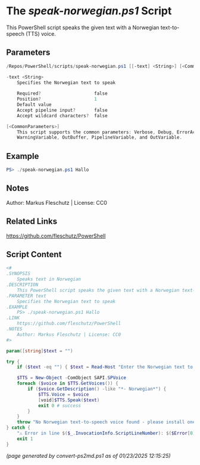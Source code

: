 The *speak-norwegian.ps1* Script
===========================

This PowerShell script speaks the given text with a Norwegian text-to-speech (TTS) voice.

Parameters
----------
```powershell
/Repos/PowerShell/scripts/speak-norwegian.ps1 [[-text] <String>] [<CommonParameters>]

-text <String>
    Specifies the Norwegian text to speak
    
    Required?                    false
    Position?                    1
    Default value                
    Accept pipeline input?       false
    Accept wildcard characters?  false

[<CommonParameters>]
    This script supports the common parameters: Verbose, Debug, ErrorAction, ErrorVariable, WarningAction, 
    WarningVariable, OutBuffer, PipelineVariable, and OutVariable.
```

Example
-------
```powershell
PS> ./speak-norwegian.ps1 Hallo

```

Notes
-----
Author: Markus Fleschutz | License: CC0

Related Links
-------------
https://github.com/fleschutz/PowerShell

Script Content
--------------
```powershell
<#
.SYNOPSIS
	Speaks text in Norwegian
.DESCRIPTION
	This PowerShell script speaks the given text with a Norwegian text-to-speech (TTS) voice.
.PARAMETER text
	Specifies the Norwegian text to speak
.EXAMPLE
	PS> ./speak-norwegian.ps1 Hallo
.LINK
	https://github.com/fleschutz/PowerShell
.NOTES
	Author: Markus Fleschutz | License: CC0
#>

param([string]$text = "")

try {
	if ($text -eq "") { $text = Read-Host "Enter the Norwegian text to speak" }

	$TTS = New-Object -ComObject SAPI.SPVoice
	foreach ($voice in $TTS.GetVoices()) {
		if ($voice.GetDescription() -like "*- Norwegian*") {
			$TTS.Voice = $voice
			[void]$TTS.Speak($text)
			exit 0 # success
		}
	}
	throw "No Norwegian text-to-speech voice found - please install one."
} catch {
	"⚠️ Error in line $($_.InvocationInfo.ScriptLineNumber): $($Error[0])"
	exit 1
}
```

*(page generated by convert-ps2md.ps1 as of 01/23/2025 12:15:25)*
